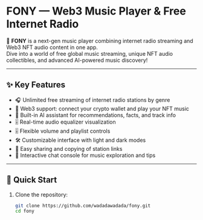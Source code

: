 # FONY — Web3 Music Player & Free Internet Radio

🎵 **FONY** is a next-gen music player combining internet radio streaming and Web3 NFT audio content in one app.  
Dive into a world of free global music streaming, unique NFT audio collectibles, and advanced AI-powered music discovery!

---

## ✨ Key Features

- 🎧 Unlimited free streaming of internet radio stations by genre  
- 🚀 Web3 support: connect your crypto wallet and play your NFT music  
- 🤖 Built-in AI assistant for recommendations, facts, and track info  
- 🎚️ Real-time audio equalizer visualization  
- 🎚️ Flexible volume and playlist controls  
- 🛠 Customizable interface with light and dark modes  
- 🔗 Easy sharing and copying of station links  
- 💬 Interactive chat console for music exploration and tips  

---

## 🚀 Quick Start

1. Clone the repository:
   ```bash
   git clone https://github.com/wadadawadada/fony.git
   cd fony
